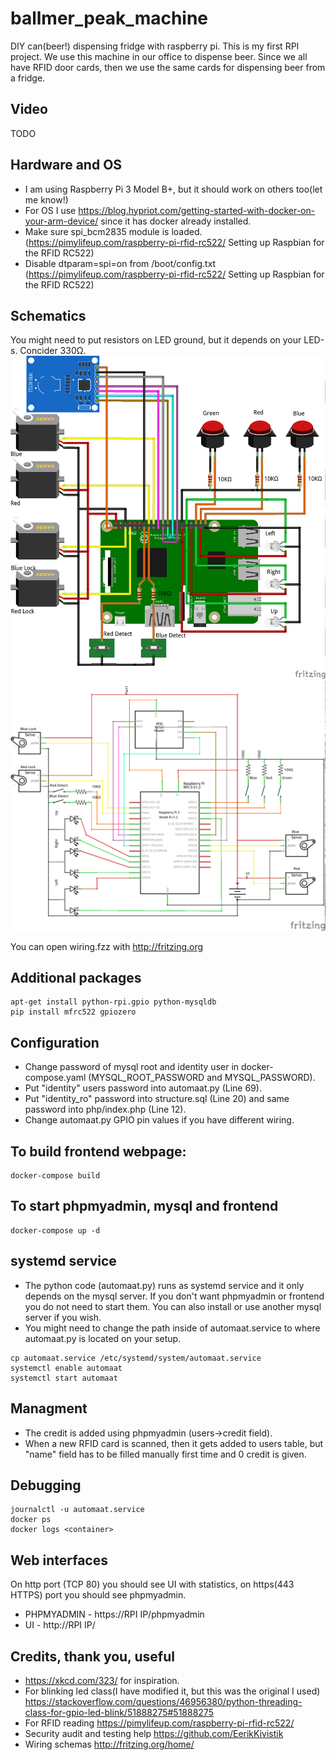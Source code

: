 # ballmer_peak_machine
DIY can(beer!) dispensing fridge with raspberry pi. This is my first RPI project. We use this machine in our office to dispense beer. Since we all have RFID door cards, then we use the same cards for dispensing beer from a fridge.

## Video
TODO

## Hardware and OS
 * I am using Raspberry Pi 3 Model B+, but it should work on others too(let me know!)
 * For OS I use https://blog.hypriot.com/getting-started-with-docker-on-your-arm-device/ since it has docker already installed.
 * Make sure spi_bcm2835 module is loaded. (https://pimylifeup.com/raspberry-pi-rfid-rc522/ Setting up Raspbian for the RFID RC522)
 * Disable dtparam=spi=on from /boot/config.txt (https://pimylifeup.com/raspberry-pi-rfid-rc522/ Setting up Raspbian for the RFID RC522)
 
## Schematics
You might need to put resistors on LED ground, but it depends on your LED-s. Concider 330Ω.
![alt text](https://github.com/mardicas/ballmer_peak_machine/blob/master/wiring_bb.png)
![alt text](https://github.com/mardicas/ballmer_peak_machine/blob/master/wiring_schem.png)

You can open wiring.fzz with http://fritzing.org

## Additional packages
```
apt-get install python-rpi.gpio python-mysqldb
pip install mfrc522 gpiozero
```

## Configuration
* Change password of mysql root and identity user in docker-compose.yaml (MYSQL_ROOT_PASSWORD and MYSQL_PASSWORD). 
* Put "identity" users password into automaat.py (Line 69). 
* Put "identity_ro" password into structure.sql (Line 20) and same password into php/index.php (Line 12).
* Change automaat.py GPIO pin values if you have different wiring.

## To build frontend webpage:
```
docker-compose build
```

## To start phpmyadmin, mysql and frontend
```
docker-compose up -d
```

## systemd service
 * The python code (automaat.py) runs as systemd service and it only depends on the mysql server. If you don't want phpmyadmin or frontend you do not need to start them. You can also install or use another mysql server if you wish.
 * You might need to change the path inside of automaat.service to where automaat.py is located on your setup.
```
cp automaat.service /etc/systemd/system/automaat.service
systemctl enable automaat
systemctl start automaat
```
## Managment
* The credit is added using phpmyadmin (users->credit field). 
* When a new RFID card is scanned, then it gets added to users table, but "name" field has to be filled manually first time and 0 credit is given.

## Debugging
```
journalctl -u automaat.service
docker ps
docker logs <container>
```

## Web interfaces
On http port (TCP 80) you should see UI with statistics, on https(443 HTTPS) port you should see phpmyadmin.
* PHPMYADMIN - https://RPI IP/phpmyadmin
* UI - http://RPI IP/

## Credits, thank you, useful
* https://xkcd.com/323/ for inspiration.
* For blinking led class(I have modified it, but this was the original I used) https://stackoverflow.com/questions/46956380/python-threading-class-for-gpio-led-blink/51888275#51888275
* For RFID reading https://pimylifeup.com/raspberry-pi-rfid-rc522/
* Security audit and testing help https://github.com/EerikKivistik
* Wiring schemas http://fritzing.org/home/
